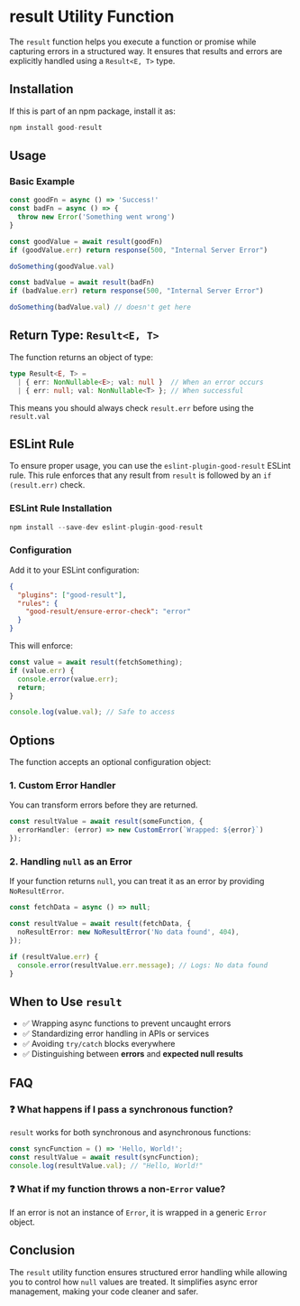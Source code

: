 # result Utility Function

The `result` function helps you execute a function or promise while capturing errors in a structured way. It ensures that results and errors are explicitly handled using a `Result<E, T>` type.

## Installation

If this is part of an npm package, install it as:

``` ts
npm install good-result
```

## Usage

### Basic Example

```ts
const goodFn = async () => 'Success!'
const badFn = async () => {
  throw new Error('Something went wrong')
}

const goodValue = await result(goodFn)
if (goodValue.err) return response(500, "Internal Server Error")

doSomething(goodValue.val)

const badValue = await result(badFn)
if (badValue.err) return response(500, "Internal Server Error")

doSomething(badValue.val) // doesn't get here
```

## Return Type: `Result<E, T>`

The function returns an object of type:

```ts
type Result<E, T> =
  | { err: NonNullable<E>; val: null }  // When an error occurs
  | { err: null; val: NonNullable<T> }; // When successful
```

This means you should always check `result.err` before using the `result.val`

## ESLint Rule

To ensure proper usage, you can use the `eslint-plugin-good-result` ESLint rule. This rule enforces that any result from `result` is followed by an `if (result.err)` check.

### ESLint Rule Installation

``` ts
npm install --save-dev eslint-plugin-good-result
```

### Configuration

Add it to your ESLint configuration:

```json
{
  "plugins": ["good-result"],
  "rules": {
    "good-result/ensure-error-check": "error"
  }
}
```

This will enforce:

```ts
const value = await result(fetchSomething);
if (value.err) {
  console.error(value.err);
  return;
}

console.log(value.val); // Safe to access
```

## Options

The function accepts an optional configuration object:

### 1. Custom Error Handler

You can transform errors before they are returned.

```ts
const resultValue = await result(someFunction, {
  errorHandler: (error) => new CustomError(`Wrapped: ${error}`)
});
```

### 2. Handling `null` as an Error

If your function returns `null`, you can treat it as an error by providing `NoResultError`.

```ts
const fetchData = async () => null;

const resultValue = await result(fetchData, {
  noResultError: new NoResultError('No data found', 404),
});

if (resultValue.err) {
  console.error(resultValue.err.message); // Logs: No data found
}
```

## When to Use `result`

- ✅ Wrapping async functions to prevent uncaught errors
- ✅ Standardizing error handling in APIs or services
- ✅ Avoiding `try/catch` blocks everywhere
- ✅ Distinguishing between **errors** and **expected null results**

## FAQ

### ❓ What happens if I pass a synchronous function?

`result` works for both synchronous and asynchronous functions:

```ts
const syncFunction = () => 'Hello, World!';
const resultValue = await result(syncFunction);
console.log(resultValue.val); // "Hello, World!"
```

### ❓ What if my function throws a non-`Error` value?

If an error is not an instance of `Error`, it is wrapped in a generic `Error` object.

## Conclusion

The `result` utility function ensures structured error handling while allowing you to control how `null` values are treated. It simplifies async error management, making your code cleaner and safer.
